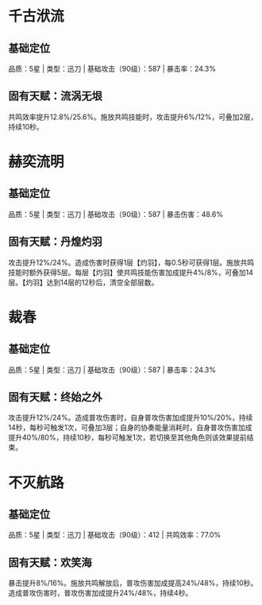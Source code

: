 # 千古洑流
## 基础定位
品质：5星 | 类型：迅刀 | 基础攻击（90级）：587 | 暴击率：24.3%
## 固有天赋：流涡无垠
共鸣效率提升12.8%/25.6%。施放共鸣技能时，攻击提升6%/12%，可叠加2层，持续10秒。

# 赫奕流明
## 基础定位
品质：5星 | 类型：迅刀 | 基础攻击（90级）：587 | 暴击伤害：48.6%
## 固有天赋：丹煌灼羽
攻击提升12%/24%。造成伤害时获得1层【灼羽】，每0.5秒可获得1层。施放共鸣技能时额外获得5层。每层【灼羽】使共鸣技能伤害加成提升4%/8%，可叠加14层。【灼羽】达到14层的12秒后，清空全部层数。

# 裁春
## 基础定位
品质：5星 | 类型：迅刀 | 基础攻击（90级）：587 | 暴击率：24.3%
## 固有天赋：终始之外
攻击提升12%/24%。造成普攻伤害时，自身普攻伤害加成提升10%/20%，持续14秒，每秒可触发1次，可叠加3层；自身的协奏能量消耗时，自身普攻伤害加成提升40%/80%，持续10秒，每秒可触发1次，若切换至其他角色则该效果提前结束。

# 不灭航路
## 基础定位
品质：5星 | 类型：迅刀 | 基础攻击（90级）：412 | 共鸣效率：77.0%
## 固有天赋：欢笑海
暴击提升8%/16%。施放共鸣解放后，普攻伤害加成提高24%/48%，持续10秒。造成普攻伤害时，普攻伤害加成提升24%/48%，持续4秒。